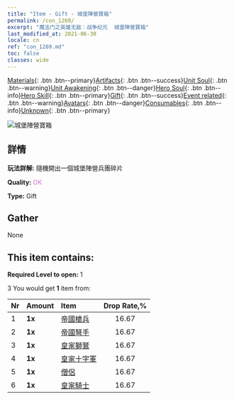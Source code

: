 ```yaml
---
title: "Item - Gift - 城堡陣營寶箱"
permalink: /con_1269/
excerpt: "魔法门之英雄无敌：战争纪元  城堡陣營寶箱"
last_modified_at: 2021-06-30
locale: cn
ref: "con_1269.md"
toc: false
classes: wide
---
```

 [Materials](/ItemsCN/){: .btn .btn--primary}[Artifacts](/ItemsCN/Artifacts/){: .btn .btn--success}[Unit Soul](/ItemsCN/UnitSoul/){: .btn .btn--warning}[Unit Awakening](/ItemsCN/UnitAwakening/){: .btn .btn--danger}[Hero Soul](/ItemsCN/HeroSoul/){: .btn .btn--info}[Hero Skill](/ItemsCN/HeroSkill/){: .btn .btn--primary}[Gift](/ItemsCN/Gift/){: .btn .btn--success}[Event related](/ItemsCN/Events/){: .btn .btn--warning}[Avatars](/ItemsCN/Avatars/){: .btn .btn--danger}[Consumables](/ItemsCN/Consumables/){: .btn .btn--info}[Unknown](/ItemsCN/Unknown/){: .btn .btn--primary}

 ![城堡陣營寶箱](/images/t/i_904001.png)

## 詳情
 **玩法詳解:** 隨機開出一個城堡陣營兵團碎片

 **Quality:** <span style="color: #DA70D6">OK</span>

 **Type:** Gift

## Gather

  None

## This item contains:

 **Required Level to open:** 1

 3 You would get **1** item  from:

  | Nr | Amount |     Item    | Drop Rate,% |
  |:---|:-------|:------------|:---------:|
  | 1 |  **1x** | [帝國槍兵](/cn/Items/unt_190/) | 16.67 | 
  | 2 |  **1x** | [帝國弩手](/cn/Items/unt_191/) | 16.67 | 
  | 3 |  **1x** | [皇家獅鷲](/cn/Items/unt_192/) | 16.67 | 
  | 4 |  **1x** | [皇家十字軍](/cn/Items/unt_193/) | 16.67 | 
  | 5 |  **1x** | [僧侶](/cn/Items/unt_194/) | 16.67 | 
  | 6 |  **1x** | [皇家騎士](/cn/Items/unt_195/) | 16.67 | 
